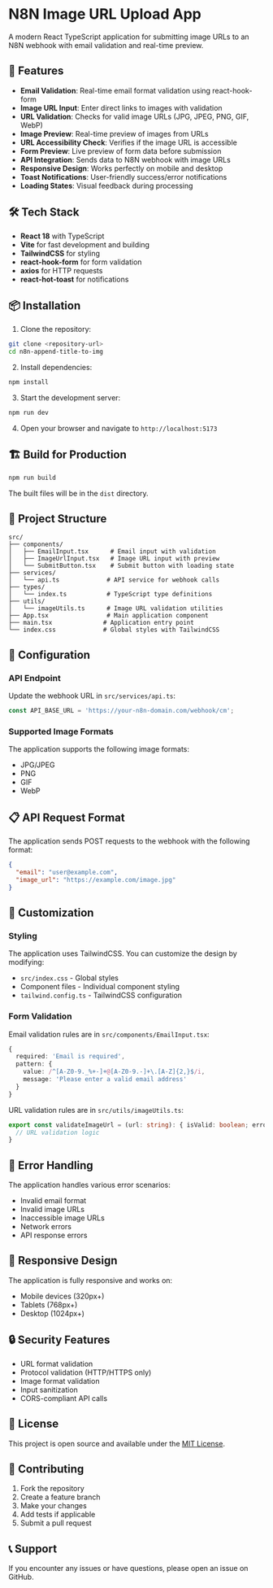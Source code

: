 # N8N Image URL Upload App

A modern React TypeScript application for submitting image URLs to an N8N webhook with email validation and real-time preview.

## 🚀 Features

- **Email Validation**: Real-time email format validation using react-hook-form
- **Image URL Input**: Enter direct links to images with validation
- **URL Validation**: Checks for valid image URLs (JPG, JPEG, PNG, GIF, WebP)
- **Image Preview**: Real-time preview of images from URLs
- **URL Accessibility Check**: Verifies if the image URL is accessible
- **Form Preview**: Live preview of form data before submission
- **API Integration**: Sends data to N8N webhook with image URLs
- **Responsive Design**: Works perfectly on mobile and desktop
- **Toast Notifications**: User-friendly success/error notifications
- **Loading States**: Visual feedback during processing

## 🛠️ Tech Stack

- **React 18** with TypeScript
- **Vite** for fast development and building
- **TailwindCSS** for styling
- **react-hook-form** for form validation
- **axios** for HTTP requests
- **react-hot-toast** for notifications

## 📦 Installation

1. Clone the repository:
```bash
git clone <repository-url>
cd n8n-append-title-to-img
```

2. Install dependencies:
```bash
npm install
```

3. Start the development server:
```bash
npm run dev
```

4. Open your browser and navigate to `http://localhost:5173`

## 🏗️ Build for Production

```bash
npm run build
```

The built files will be in the `dist` directory.

## 📁 Project Structure

```
src/
├── components/
│   ├── EmailInput.tsx      # Email input with validation
│   ├── ImageUrlInput.tsx   # Image URL input with preview
│   └── SubmitButton.tsx    # Submit button with loading state
├── services/
│   └── api.ts             # API service for webhook calls
├── types/
│   └── index.ts           # TypeScript type definitions
├── utils/
│   └── imageUtils.ts      # Image URL validation utilities
├── App.tsx                # Main application component
├── main.tsx              # Application entry point
└── index.css             # Global styles with TailwindCSS
```

## 🔧 Configuration

### API Endpoint

Update the webhook URL in `src/services/api.ts`:

```typescript
const API_BASE_URL = 'https://your-n8n-domain.com/webhook/cm';
```

### Supported Image Formats

The application supports the following image formats:
- JPG/JPEG
- PNG
- GIF
- WebP

## 📋 API Request Format

The application sends POST requests to the webhook with the following format:

```json
{
  "email": "user@example.com",
  "image_url": "https://example.com/image.jpg"
}
```

## 🎨 Customization

### Styling

The application uses TailwindCSS. You can customize the design by modifying:

- `src/index.css` - Global styles
- Component files - Individual component styling
- `tailwind.config.ts` - TailwindCSS configuration

### Form Validation

Email validation rules are in `src/components/EmailInput.tsx`:

```typescript
{
  required: 'Email is required',
  pattern: {
    value: /^[A-Z0-9._%+-]+@[A-Z0-9.-]+\.[A-Z]{2,}$/i,
    message: 'Please enter a valid email address'
  }
}
```

URL validation rules are in `src/utils/imageUtils.ts`:

```typescript
export const validateImageUrl = (url: string): { isValid: boolean; error?: string } => {
  // URL validation logic
}
```

## 🚨 Error Handling

The application handles various error scenarios:

- Invalid email format
- Invalid image URLs
- Inaccessible image URLs
- Network errors
- API response errors

## 📱 Responsive Design

The application is fully responsive and works on:

- Mobile devices (320px+)
- Tablets (768px+)
- Desktop (1024px+)

## 🔒 Security Features

- URL format validation
- Protocol validation (HTTP/HTTPS only)
- Image format validation
- Input sanitization
- CORS-compliant API calls

## 📄 License

This project is open source and available under the [MIT License](LICENSE).

## 🤝 Contributing

1. Fork the repository
2. Create a feature branch
3. Make your changes
4. Add tests if applicable
5. Submit a pull request

## 📞 Support

If you encounter any issues or have questions, please open an issue on GitHub. 